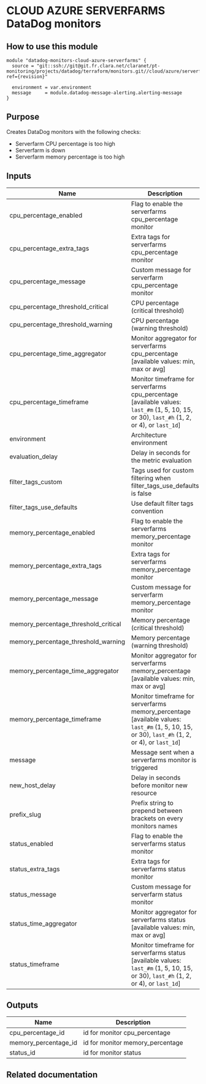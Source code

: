 # CLOUD AZURE SERVERFARMS DataDog monitors

## How to use this module

```
module "datadog-monitors-cloud-azure-serverfarms" {
  source = "git::ssh://git@git.fr.clara.net/claranet/pt-monitoring/projects/datadog/terraform/monitors.git//cloud/azure/serverfarms?ref={revision}"

  environment = var.environment
  message     = module.datadog-message-alerting.alerting-message
}

```

## Purpose

Creates DataDog monitors with the following checks:

- Serverfarm CPU percentage is too high
- Serverfarm is down
- Serverfarm memory percentage is too high

## Inputs

| Name | Description | Type | Default | Required |
|------|-------------|:----:|:-----:|:-----:|
| cpu\_percentage\_enabled | Flag to enable the serverfarms cpu_percentage monitor | string | `"true"` | no |
| cpu\_percentage\_extra\_tags | Extra tags for serverfarms cpu_percentage monitor | list(string) | `[]` | no |
| cpu\_percentage\_message | Custom message for serverfarm cpu_percentage monitor | string | `""` | no |
| cpu\_percentage\_threshold\_critical | CPU percentage (critical threshold) | string | `"95"` | no |
| cpu\_percentage\_threshold\_warning | CPU percentage (warning threshold) | string | `"90"` | no |
| cpu\_percentage\_time\_aggregator | Monitor aggregator for serverfarms cpu_percentage [available values: min, max or avg] | string | `"min"` | no |
| cpu\_percentage\_timeframe | Monitor timeframe for serverfarms cpu_percentage [available values: `last_#m` (1, 5, 10, 15, or 30), `last_#h` (1, 2, or 4), or `last_1d`] | string | `"last_10m"` | no |
| environment | Architecture environment | string | n/a | yes |
| evaluation\_delay | Delay in seconds for the metric evaluation | string | `"900"` | no |
| filter\_tags\_custom | Tags used for custom filtering when filter_tags_use_defaults is false | string | `"*"` | no |
| filter\_tags\_use\_defaults | Use default filter tags convention | string | `"true"` | no |
| memory\_percentage\_enabled | Flag to enable the serverfarms memory_percentage monitor | string | `"true"` | no |
| memory\_percentage\_extra\_tags | Extra tags for serverfarms memory_percentage monitor | list(string) | `[]` | no |
| memory\_percentage\_message | Custom message for serverfarm memory_percentage monitor | string | `""` | no |
| memory\_percentage\_threshold\_critical | Memory percentage (critical threshold) | string | `"95"` | no |
| memory\_percentage\_threshold\_warning | Memory percentage (warning threshold) | string | `"90"` | no |
| memory\_percentage\_time\_aggregator | Monitor aggregator for serverfarms memory_percentage [available values: min, max or avg] | string | `"min"` | no |
| memory\_percentage\_timeframe | Monitor timeframe for serverfarms memory_percentage [available values: `last_#m` (1, 5, 10, 15, or 30), `last_#h` (1, 2, or 4), or `last_1d`] | string | `"last_5m"` | no |
| message | Message sent when a serverfarms monitor is triggered | string | n/a | yes |
| new\_host\_delay | Delay in seconds before monitor new resource | string | `"300"` | no |
| prefix\_slug | Prefix string to prepend between brackets on every monitors names | string | `""` | no |
| status\_enabled | Flag to enable the serverfarms status monitor | string | `"true"` | no |
| status\_extra\_tags | Extra tags for serverfarms status monitor | list(string) | `[]` | no |
| status\_message | Custom message for serverfarm status monitor | string | `""` | no |
| status\_time\_aggregator | Monitor aggregator for serverfarms status [available values: min, max or avg] | string | `"max"` | no |
| status\_timeframe | Monitor timeframe for serverfarms status [available values: `last_#m` (1, 5, 10, 15, or 30), `last_#h` (1, 2, or 4), or `last_1d`] | string | `"last_5m"` | no |

## Outputs

| Name | Description |
|------|-------------|
| cpu\_percentage\_id | id for monitor cpu_percentage |
| memory\_percentage\_id | id for monitor memory_percentage |
| status\_id | id for monitor status |

## Related documentation

